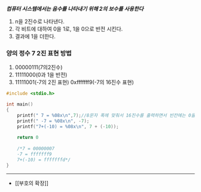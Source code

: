 ***컴퓨터 시스템에서는 음수를 나타내기 위해 2의 보수를 사용한다***

1. n을 2진수로 나타낸다.
2. 각 비트에 대하여 0을 1로, 1을 0으로 반전 시킨다.
3. 결과에 1을 더한다.

### 양의 정수 7 2진 표현 방법 ###

1. 00000111(7의2진수)
2. 11111000(0과 1을 반전)
3. 11111001(-7의 2진 표현) 
	0xfffffff9(-7의 16진수 표현)


```c
#include <stdio.h>

int main()
{   
	printf(" 7 = %08x\n",7);//8문자 폭에 맞춰서 16진수를 출력하면서 빈칸에는 0을 출력//
	printf(" -7 = %08x\n", -7);
	printf("7+(-10) = %08x\n", 7 + (-10));
	
	return 0
	
	/*7 = 00000007
	-7 = fffffff9
	7+(-10) = fffffffd*/
}
```

___
- [[부호의 확장]]




